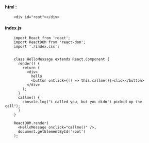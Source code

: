 #### html : 

        <div id="root"></div>

#### index.js

        import React from 'react';
        import ReactDOM from 'react-dom';
        import './index.css';


        class HelloMessage extends React.Component {
          render() {
            return (
              <div>
                hello
                <button onClick={() => this.callme()}>click</button>
              </div>
            );
          }
          callme() {
            console.log("i called you, but you didn't picked up the call");
          }
        }

        ReactDOM.render(
          <HelloMessage onclick="callme()" />,
          document.getElementById('root')
        );
